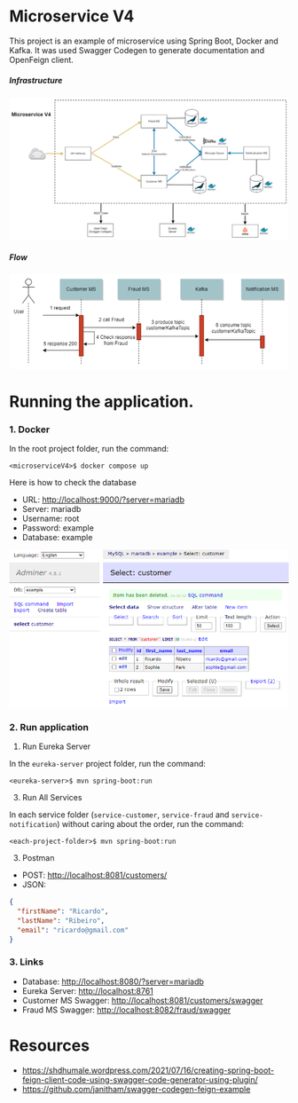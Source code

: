 # Microservice V4

This project is an example of microservice using Spring Boot, Docker and Kafka. It was used Swagger Codegen to generate documentation and OpenFeign client.

##### Infrastructure

![Microservice V4](files/MicroserviceV4.png)

##### Flow

![Microservice V4](files/Flow.png)

# Running the application.

### 1. Docker

In the root project folder, run the command:

```shell
<microserviceV4>$ docker compose up
```

Here is how to check the database

- URL: [http://localhost:9000/?server=mariadb](http://localhost:9000/?server=mariadb)
- Server: mariadb
- Username: root
- Password: example
- Database: example

![Table Customer](files/MariaDB01.png)

### 2. Run application

1. Run Eureka Server

In the `eureka-server` project folder, run the command:

```shell
<eureka-server>$ mvn spring-boot:run
```

3. Run All Services

In each service folder (`service-customer`, `service-fraud` and `service-notification`) without caring about the order, run the command:

```shell
<each-project-folder>$ mvn spring-boot:run
```

3. Postman

- POST: [http://localhost:8081/customers/](http://localhost:8081/customers/)
- JSON:

```JSON
{
  "firstName": "Ricardo",
  "lastName": "Ribeiro",
  "email": "ricardo@gmail.com"
}
```

### 3. Links

- Database: [http://localhost:8080/?server=mariadb](http://localhost:8080/?server=mariadb)
- Eureka Server: [http://localhost:8761](http://localhost:8761)
- Customer MS Swagger: [http://localhost:8081/customers/swagger](http://localhost:8081/customers/swagger)
- Fraud MS Swagger: [http://localhost:8082/fraud/swagger](http://localhost:8082/customers/swagger)

# Resources

- https://shdhumale.wordpress.com/2021/07/16/creating-spring-boot-feign-client-code-using-swagger-code-generator-using-plugin/
- https://github.com/janitham/swagger-codegen-feign-example
